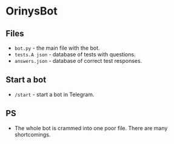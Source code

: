 # OrinysBot

## Files
- `bot.py` - the main file with the bot.
- `tests.A json` - database of tests with questions.
- `answers.json` - database of correct test responses.

## Start a bot
- `/start` - start a bot in Telegram.

## PS
- The whole bot is crammed into one poor file. There are many shortcomings.

